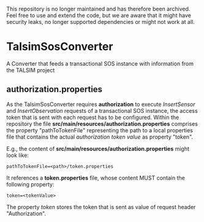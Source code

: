 This repository is no longer maintained and has therefore been archived. Feel free to use and extend the code, but we are aware that it might have security leaks, no longer supported dependencies or might not work at all. 

# TalsimSosConverter
A Converter that feeds a transactional SOS instance with information from the TALSIM project

## authorization.properties

As the TalsimSosConverter requires **authorization** to execute *InsertSensor* and *InsertObservation* requests of a transactional SOS instance, the access token that is sent with each request has to be configured. Within the repository the file **src/main/resources/authorization.properties** comprises the property "pathToTokenFile" representing the path to a local properties file that contains the actual *authorization token value* as property "token".

E.g., the content of **src/main/resources/authorization.properties** might look like:

```
pathToTokenFile=<path>/token.properties
```

It references a **token.properties** file, whose content MUST contain the following property:

```
token=<tokenValue>
```

The property *token* stores the token that is sent as value of request header "Authorization". 
